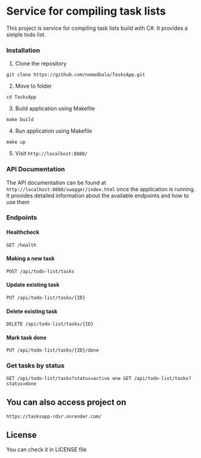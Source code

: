 # Service for compiling task lists

This project is service for compiling task lists build with C#. It provides a simple todo list.

### Installation
1. Clone the repository
```
git clone https://github.com/nomadbala/TasksApp.git
```
2. Move to folder
```
cd TasksApp
```
3. Build application using Makefile
```
make build
```
4. Run application using Makefile
```
make up
```
5. Visit `http://localhost:8080/`

### API Documentation
The API documentation can be found at `http://localhost:8080/swagger/index.html` once the application is running. It provides detailed information about the available endpoints and how to use them

### Endpoints
#### Healthcheck
```http
GET /health
```

#### Making a new task
```http
POST /api/todo-list/tasks
```

#### Update existing task
```http
PUT /api/todo-list/tasks/{ID}
```

#### Delete existing task
```http
DELETE /api/todo-list/tasks/{ID}
```

#### Mark task done
```http
PUT /api/todo-list/tasks/{ID}/done
```

### Get tasks by status
```http
GET /api/todo-list/tasks?status=active или GET /api/todo-list/tasks?status=done
```

## You can also access project on 
`https://tasksapp-rdsr.onrender.com/`

## License
You can check it in LICENSE file
